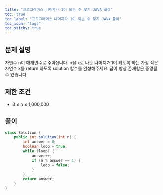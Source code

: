 ```yaml
---
title: "프로그래머스 나머지가 1이 되는 수 찾기 JAVA 풀이"
toc: true
toc_label: "프로그래머스 나머지가 1이 되는 수 찾기 JAVA 풀이"
toc_icon: "tags"
toc_sticky: true
---
```

## 문제 설명
자연수 n이 매개변수로 주어집니다. n을 x로 나눈 나머지가 1이 되도록 하는 가장 작은 자연수 x를 return 하도록 solution 함수를 완성해주세요. 답이 항상 존재함은 증명될 수 있습니다.

## 제한 조건
- 3 ≤ n ≤ 1,000,000

## 풀이
```java
class Solution {
    public int solution(int n) {
        int answer = 0;
        boolean loop = true;
        while (loop) {
            answer++;
            if (n % answer == 1) {
                loop = false;
            }
        }
        return answer;
    }
}
```
